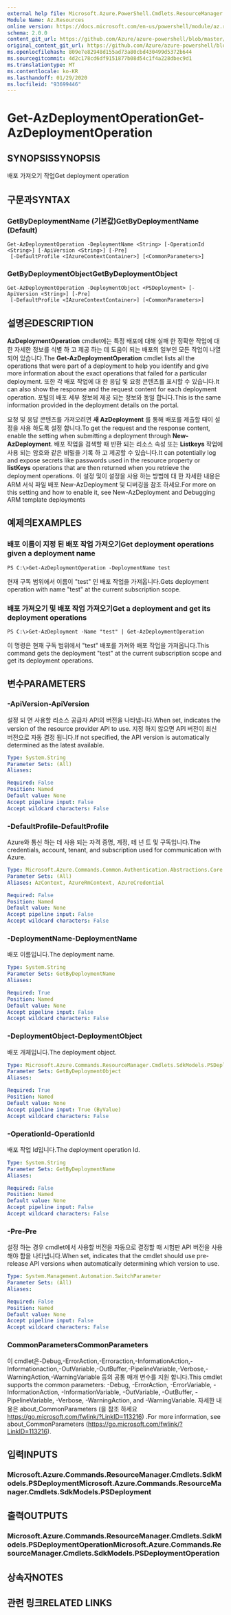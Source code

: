 ```yaml
---
external help file: Microsoft.Azure.PowerShell.Cmdlets.ResourceManager.dll-Help.xml
Module Name: Az.Resources
online version: https://docs.microsoft.com/en-us/powershell/module/az.resources/get-azdeploymentoperation
schema: 2.0.0
content_git_url: https://github.com/Azure/azure-powershell/blob/master/src/Resources/Resources/help/Get-AzDeploymentOperation.md
original_content_git_url: https://github.com/Azure/azure-powershell/blob/master/src/Resources/Resources/help/Get-AzDeploymentOperation.md
ms.openlocfilehash: 809e7e82948d155ad73a80cbd430499d5372b644
ms.sourcegitcommit: 4d2c178cd6df9151877b08d54c1f4a228dbec9d1
ms.translationtype: MT
ms.contentlocale: ko-KR
ms.lasthandoff: 01/29/2020
ms.locfileid: "93699446"
---
```

# <span data-ttu-id="618c3-101">Get-AzDeploymentOperation</span><span class="sxs-lookup"><span data-stu-id="618c3-101">Get-AzDeploymentOperation</span></span>

## <span data-ttu-id="618c3-102">SYNOPSIS</span><span class="sxs-lookup"><span data-stu-id="618c3-102">SYNOPSIS</span></span>
<span data-ttu-id="618c3-103">배포 가져오기 작업</span><span class="sxs-lookup"><span data-stu-id="618c3-103">Get deployment operation</span></span>

## <span data-ttu-id="618c3-104">구문과</span><span class="sxs-lookup"><span data-stu-id="618c3-104">SYNTAX</span></span>

### <span data-ttu-id="618c3-105">GetByDeploymentName (기본값)</span><span class="sxs-lookup"><span data-stu-id="618c3-105">GetByDeploymentName (Default)</span></span>
```
Get-AzDeploymentOperation -DeploymentName <String> [-OperationId <String>] [-ApiVersion <String>] [-Pre]
 [-DefaultProfile <IAzureContextContainer>] [<CommonParameters>]
```

### <span data-ttu-id="618c3-106">GetByDeploymentObject</span><span class="sxs-lookup"><span data-stu-id="618c3-106">GetByDeploymentObject</span></span>
```
Get-AzDeploymentOperation -DeploymentObject <PSDeployment> [-ApiVersion <String>] [-Pre]
 [-DefaultProfile <IAzureContextContainer>] [<CommonParameters>]
```

## <span data-ttu-id="618c3-107">설명은</span><span class="sxs-lookup"><span data-stu-id="618c3-107">DESCRIPTION</span></span>
<span data-ttu-id="618c3-108">**AzDeploymentOperation** cmdlet에는 특정 배포에 대해 실패 한 정확한 작업에 대 한 자세한 정보를 식별 하 고 제공 하는 데 도움이 되는 배포의 일부인 모든 작업이 나열 되어 있습니다.</span><span class="sxs-lookup"><span data-stu-id="618c3-108">The **Get-AzDeploymentOperation** cmdlet lists all the operations that were part of a deployment to help you identify and give more information about the exact operations that failed for a particular deployment.</span></span>
<span data-ttu-id="618c3-109">또한 각 배포 작업에 대 한 응답 및 요청 콘텐츠를 표시할 수 있습니다.</span><span class="sxs-lookup"><span data-stu-id="618c3-109">It can also show the response and the request content for each deployment operation.</span></span>
<span data-ttu-id="618c3-110">포털의 배포 세부 정보에 제공 되는 정보와 동일 합니다.</span><span class="sxs-lookup"><span data-stu-id="618c3-110">This is the same information provided in the deployment details on the portal.</span></span>

<span data-ttu-id="618c3-111">요청 및 응답 콘텐츠를 가져오려면 **새 AzDeployment** 를 통해 배포를 제출할 때이 설정을 사용 하도록 설정 합니다.</span><span class="sxs-lookup"><span data-stu-id="618c3-111">To get the request and the response content, enable the setting when submitting a deployment through **New-AzDeployment**.</span></span>
<span data-ttu-id="618c3-112">배포 작업을 검색할 때 반환 되는 리소스 속성 또는 **Listkeys** 작업에 사용 되는 암호와 같은 비밀을 기록 하 고 제공할 수 있습니다.</span><span class="sxs-lookup"><span data-stu-id="618c3-112">It can potentially log and expose secrets like passwords used in the resource property or **listKeys** operations that are then returned when you retrieve the deployment operations.</span></span>
<span data-ttu-id="618c3-113">이 설정 및이 설정을 사용 하는 방법에 대 한 자세한 내용은 ARM 서식 파일 배포 New-AzDeployment 및 디버깅을 참조 하세요.</span><span class="sxs-lookup"><span data-stu-id="618c3-113">For more on this setting and how to enable it, see New-AzDeployment and Debugging ARM template deployments</span></span>

## <span data-ttu-id="618c3-114">예제의</span><span class="sxs-lookup"><span data-stu-id="618c3-114">EXAMPLES</span></span>

### <span data-ttu-id="618c3-115">배포 이름이 지정 된 배포 작업 가져오기</span><span class="sxs-lookup"><span data-stu-id="618c3-115">Get deployment operations given a deployment name</span></span>
```
PS C:\>Get-AzDeploymentOperation -DeploymentName test
```

<span data-ttu-id="618c3-116">현재 구독 범위에서 이름이 "test" 인 배포 작업을 가져옵니다.</span><span class="sxs-lookup"><span data-stu-id="618c3-116">Gets deployment operation with name "test" at the current subscription scope.</span></span>

### <span data-ttu-id="618c3-117">배포 가져오기 및 배포 작업 가져오기</span><span class="sxs-lookup"><span data-stu-id="618c3-117">Get a deployment and get its deployment operations</span></span>
```
PS C:\>Get-AzDeployment -Name "test" | Get-AzDeploymentOperation
```

<span data-ttu-id="618c3-118">이 명령은 현재 구독 범위에서 "test" 배포를 가져와 배포 작업을 가져옵니다.</span><span class="sxs-lookup"><span data-stu-id="618c3-118">This command gets the deployment "test" at the current subscription scope and get its deployment operations.</span></span>

## <span data-ttu-id="618c3-119">변수</span><span class="sxs-lookup"><span data-stu-id="618c3-119">PARAMETERS</span></span>

### <span data-ttu-id="618c3-120">-ApiVersion</span><span class="sxs-lookup"><span data-stu-id="618c3-120">-ApiVersion</span></span>
<span data-ttu-id="618c3-121">설정 되 면 사용할 리소스 공급자 API의 버전을 나타냅니다.</span><span class="sxs-lookup"><span data-stu-id="618c3-121">When set, indicates the version of the resource provider API to use.</span></span>
<span data-ttu-id="618c3-122">지정 하지 않으면 API 버전이 최신 버전으로 자동 결정 됩니다.</span><span class="sxs-lookup"><span data-stu-id="618c3-122">If not specified, the API version is automatically determined as the latest available.</span></span>

```yaml
Type: System.String
Parameter Sets: (All)
Aliases:

Required: False
Position: Named
Default value: None
Accept pipeline input: False
Accept wildcard characters: False
```

### <span data-ttu-id="618c3-123">-DefaultProfile</span><span class="sxs-lookup"><span data-stu-id="618c3-123">-DefaultProfile</span></span>
<span data-ttu-id="618c3-124">Azure와 통신 하는 데 사용 되는 자격 증명, 계정, 테 넌 트 및 구독입니다.</span><span class="sxs-lookup"><span data-stu-id="618c3-124">The credentials, account, tenant, and subscription used for communication with Azure.</span></span>

```yaml
Type: Microsoft.Azure.Commands.Common.Authentication.Abstractions.Core.IAzureContextContainer
Parameter Sets: (All)
Aliases: AzContext, AzureRmContext, AzureCredential

Required: False
Position: Named
Default value: None
Accept pipeline input: False
Accept wildcard characters: False
```

### <span data-ttu-id="618c3-125">-DeploymentName</span><span class="sxs-lookup"><span data-stu-id="618c3-125">-DeploymentName</span></span>
<span data-ttu-id="618c3-126">배포 이름입니다.</span><span class="sxs-lookup"><span data-stu-id="618c3-126">The deployment name.</span></span>

```yaml
Type: System.String
Parameter Sets: GetByDeploymentName
Aliases:

Required: True
Position: Named
Default value: None
Accept pipeline input: False
Accept wildcard characters: False
```

### <span data-ttu-id="618c3-127">-DeploymentObject</span><span class="sxs-lookup"><span data-stu-id="618c3-127">-DeploymentObject</span></span>
<span data-ttu-id="618c3-128">배포 개체입니다.</span><span class="sxs-lookup"><span data-stu-id="618c3-128">The deployment object.</span></span>

```yaml
Type: Microsoft.Azure.Commands.ResourceManager.Cmdlets.SdkModels.PSDeployment
Parameter Sets: GetByDeploymentObject
Aliases:

Required: True
Position: Named
Default value: None
Accept pipeline input: True (ByValue)
Accept wildcard characters: False
```

### <span data-ttu-id="618c3-129">-OperationId</span><span class="sxs-lookup"><span data-stu-id="618c3-129">-OperationId</span></span>
<span data-ttu-id="618c3-130">배포 작업 Id입니다.</span><span class="sxs-lookup"><span data-stu-id="618c3-130">The deployment operation Id.</span></span>

```yaml
Type: System.String
Parameter Sets: GetByDeploymentName
Aliases:

Required: False
Position: Named
Default value: None
Accept pipeline input: False
Accept wildcard characters: False
```

### <span data-ttu-id="618c3-131">-Pre</span><span class="sxs-lookup"><span data-stu-id="618c3-131">-Pre</span></span>
<span data-ttu-id="618c3-132">설정 하는 경우 cmdlet에서 사용할 버전을 자동으로 결정할 때 시험판 API 버전을 사용 해야 함을 나타냅니다.</span><span class="sxs-lookup"><span data-stu-id="618c3-132">When set, indicates that the cmdlet should use pre-release API versions when automatically determining which version to use.</span></span>

```yaml
Type: System.Management.Automation.SwitchParameter
Parameter Sets: (All)
Aliases:

Required: False
Position: Named
Default value: None
Accept pipeline input: False
Accept wildcard characters: False
```

### <span data-ttu-id="618c3-133">CommonParameters</span><span class="sxs-lookup"><span data-stu-id="618c3-133">CommonParameters</span></span>
<span data-ttu-id="618c3-134">이 cmdlet은-Debug,-ErrorAction,-Erroraction,-InformationAction,-Informationaction,-OutVariable,-OutBuffer,-PipelineVariable,-Verbose,-WarningAction,-WarningVariable 등의 공통 매개 변수를 지원 합니다.</span><span class="sxs-lookup"><span data-stu-id="618c3-134">This cmdlet supports the common parameters: -Debug, -ErrorAction, -ErrorVariable, -InformationAction, -InformationVariable, -OutVariable, -OutBuffer, -PipelineVariable, -Verbose, -WarningAction, and -WarningVariable.</span></span> <span data-ttu-id="618c3-135">자세한 내용은 about_CommonParameters (을 참조 하세요 https://go.microsoft.com/fwlink/?LinkID=113216) .</span><span class="sxs-lookup"><span data-stu-id="618c3-135">For more information, see about_CommonParameters (https://go.microsoft.com/fwlink/?LinkID=113216).</span></span>

## <span data-ttu-id="618c3-136">입력</span><span class="sxs-lookup"><span data-stu-id="618c3-136">INPUTS</span></span>

### <span data-ttu-id="618c3-137">Microsoft.Azure.Commands.ResourceManager.Cmdlets.SdkModels.PSDeployment</span><span class="sxs-lookup"><span data-stu-id="618c3-137">Microsoft.Azure.Commands.ResourceManager.Cmdlets.SdkModels.PSDeployment</span></span>

## <span data-ttu-id="618c3-138">출력</span><span class="sxs-lookup"><span data-stu-id="618c3-138">OUTPUTS</span></span>

### <span data-ttu-id="618c3-139">Microsoft.Azure.Commands.ResourceManager.Cmdlets.SdkModels.PSDeploymentOperation</span><span class="sxs-lookup"><span data-stu-id="618c3-139">Microsoft.Azure.Commands.ResourceManager.Cmdlets.SdkModels.PSDeploymentOperation</span></span>

## <span data-ttu-id="618c3-140">상속자</span><span class="sxs-lookup"><span data-stu-id="618c3-140">NOTES</span></span>

## <span data-ttu-id="618c3-141">관련 링크</span><span class="sxs-lookup"><span data-stu-id="618c3-141">RELATED LINKS</span></span>
